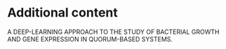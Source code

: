# Additional content
A DEEP-LEARNING APPROACH TO THE STUDY OF BACTERIAL GROWTH AND GENE EXPRESSION IN QUORUM-BASED SYSTEMS.
